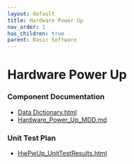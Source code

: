 ```yaml
---
layout: default
title: Hardware Power Up
nav_order: 1
has_children: true
parent: Basic Software
---
```

# Hardware Power Up
### Component Documentation

- [Data Dictionary.html](doc/Data%20Dictionary.html)
- [Hardware_Power_Up_MDD.md](doc/Hardware_Power_Up_MDD.md)

### Unit Test Plan

- [HwPwUp_UnitTestResults.html](utp/Tessy/report/HwPwUp_UnitTestResults.html)

